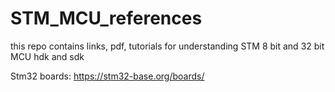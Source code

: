 # STM_MCU_references
this repo contains links, pdf, tutorials for understanding STM 8 bit and 32 bit MCU hdk and sdk

Stm32 boards: https://stm32-base.org/boards/
